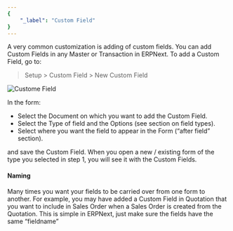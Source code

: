 ```yaml
---
{
	"_label": "Custom Field"
}
---
```

A very common customization is adding of custom fields. You can add Custom Fields in any Master or Transaction in ERPNext. To add a Custom Field, go to:

> Setup > Custom Field > New Custom Field

![Custome Field](img/custom-field.png)



In the form:

- Select the Document on which you want to add the Custom Field.
- Select the Type of field and the Options (see section on field types).
- Select where you want the field to appear in the Form (“after field” section).

and save the Custom Field. When you open a new / existing form of the type you selected in step 1, you will see it with the Custom Fields.

#### Naming

Many times you want your fields to be carried over from one form to another. For example, you may have added a Custom Field in Quotation that you want to include in Sales Order when a Sales Order is created from the Quotation. This is simple in ERPNext, just make sure the fields have the same “fieldname”
